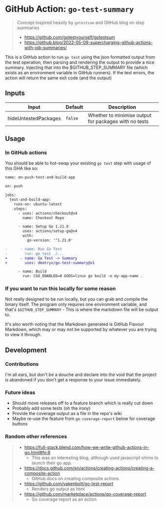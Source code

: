 # GitHub Action: `go-test-summary`

> Concept inspired heavily by `gotestsum` and GitHub blog on step summaries
> * https://github.com/gotestyourself/gotestsum
> * https://github.blog/2022-05-09-supercharging-github-actions-with-job-summaries/

This is a GitHub action to run `go test` using the json formatted output from the test operation, then parsing
and rendering the output to provide a nice summary. Injecting that into the $GITHUB_STEP_SUMMARY file (which exists as
an environment variable in GitHub runners).
If the test errors, the action will return the same exit code (and the output)

## Inputs

| Input | Default | Description |
| -     | -       | -           |
| hideUntestedPackages | `false` | Whether to minimise output for packages with no tests |

## Usage

### In GitHub actions
You should be able to hot-swap your existing `go test` step with usage of this GHA like so:
```diff
name: on-push-test-and-build-app

on: push

jobs:
  test-and-build-app:
    runs-on: ubuntu-latest
    steps:
      - uses: actions/checkout@v4
        name: Checkout Repo

      - name: Setup Go 1.21.0
        uses: actions/setup-go@v4
        with:
          go-version: '^1.21.0'

-      - name: Run Go Test
-        run: go test ./...
+      - name: Go Test -> Summary
+        uses: dmatryx/go-test-summary@v1

      - name: Build
        run: CGO_ENABLED=0 GOOS=linux go build -o my-app-name .
```


### If you want to run this locally for some reason
Not really designed to be run locally, but you can grab and compile the binary itself.
The program only requires one environment variable, and that's `$GITHUB_STEP_SUMMARY` - This is where the markdown file
will be output to.

It's also worth noting that the Markdown generated is GitHub Flavour Markdown, which may or may not be supported by
whatever you are trying to view it through.

## Development

### Contributions
I'm all ears, but don't be a douche and declare into the void that the project is abandoned if you don't get a response
to your issue immediately.

### Future ideas

* Should move releases off to a feature branch which is really cut down
* Probably add some tests (oh the irony)
* Provide the coverage output as a file in the repo's wiki
* Maybe re-use the feature from `go-coverage-report` below for coverage buttons


### Random other references
> * https://full-stack.blend.com/how-we-write-github-actions-in-go.html#fn:8
>   * This was an interesting blog, although used javascript shims to launch their go app.
> * https://docs.github.com/en/actions/creating-actions/creating-a-composite-action
>   * GitHub docs on creating composite actions
> * https://github.com/vakenbolt/go-test-report
>   * Renders go output as html
> * https://github.com/marketplace/actions/go-coverage-report
>   * Go coverage report as an action